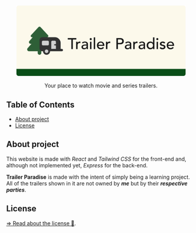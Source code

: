 <div align="center">
<img src="project-media/img/Wide-logo-1200-500.png" alt="Trailer Paradise Logo" width="450">
<br>
<p>Your place to watch movie and series trailers.</p>

</div>

<h2>Table of Contents</h2>

- [About project](#about-project)
- [License](#license)

## About project
This website is made with _React_ and _Tailwind CSS_ for the front-end and, although not implemented yet, _Express_ for the back-end.

**Trailer Paradise** is made with the intent of simply being a learning project. All of the trailers shown in it are not owned by _**me**_ but by their _**respective parties**_.

## License
[=> Read about the license 🔏](LICENSE).
